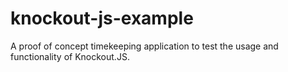 # knockout-js-example
A proof of concept timekeeping application to test the usage and functionality of Knockout.JS.
